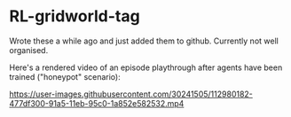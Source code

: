 # RL-gridworld-tag

Wrote these a while ago and just added them to github. Currently not well organised.

Here's a rendered video of an episode playthrough after agents have been trained ("honeypot" scenario):

https://user-images.githubusercontent.com/30241505/112980182-477df300-91a5-11eb-95c0-1a852e582532.mp4

